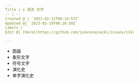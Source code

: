 ```yaml
---
Title | x 语言 文字
-- | --
Created @ | `2023-02-12T08:14:57Z`
Updated @| `2023-02-19T08:28:50Z`
Labels | ``
Edit @| [here](https://github.com/junxnone/wiki/issues/114)

---
```

- 图画
- 象形文字
- 符号文字
- 演化史
- 单字演化史
